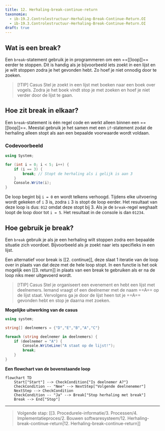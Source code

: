```yaml
---
title: 12. Herhaling-break-continue-return
taxonomie:
  - ib-19.2.Controlestructuur-Herhaling-Break-Continue-Return.OI
  - ib-19.3.Controlestructuur-Herhaling-Break-Continue-Return.OI
draft: true
---
```


## Wat is een break?
Een `break`-statement gebruik je in programmeren om een ==[[loop]]== eerder te stoppen. Dit is handig als je bijvoorbeeld iets zoekt in een lijst en je wilt stoppen zodra je het gevonden hebt. Zo hoef je niet onnodig door te zoeken.

> [!TIP] Casus
> Stel je zoekt in een lijst met boeken naar een boek over vogels. Zodra je het boek vindt stop je met zoeken en hoef je niet verder door de lijst te gaan.

## Hoe zit break in elkaar?
Een `break`-statement is één regel code en werkt alleen binnen een ==[[loop]]==. Meestal gebruik je het samen met een `if`-statement zodat de herhaling alleen stopt als aan een bepaalde voorwaarde wordt voldaan.

### Codevoorbeeld
```C#
using System;

for (int i = 0; i < 5; i++) {
    if (i == 3) {
        break; // Stopt de herhaling als i gelijk is aan 3
    }
    Console.Write(i);
}
```

De loop begint bij `i = 0` en wordt telkens verhoogd. Tijdens elke uitvoering wordt gekeken of `i` 3 is, zodra `i` 3 is stopt de loop eerder. Het resultaat van deze loop is dus: `012` omdat deze stopt bij 3. 
Als je de `break`-regel weghaalt loopt de loop door tot `i = 5`. Het resultaat in de console is dan `01234`.

## Hoe gebruik je break?
Een `break` gebruik je als je een herhaling wilt stoppen zodra een bepaalde situatie zich voordoet. Bijvoorbeeld als je zoekt naar iets specifieks in een lijst.

Een alternatief voor break is [[2. continue]], deze slaat 1 iteratie van de loop over in plaats van dat deze met de hele loop stopt. In een functie is het ook mogelijk een [[3. return]] in plaats van een break te gebruiken als er na de loop niks meer uitgevoerd wordt.

> [!TIP] Casus
> Stel je organiseert een evenement en hebt een lijst met deelnemers. Iemand vraagt of een deelnemer met de naam ==A== op de lijst staat. Vervolgens ga je door de lijst heen tot je ==A== gevonden hebt en stop je daarna met zoeken.

**Mogelijke uitwerking van de casus**
```C#
using system;

string[] deelnemers = {"D","E","B","A","C"}

foreach (string deelnemer in deelnemers) {
	if (deelnemer = "A") {
		Console.WriteLine("A staat op de lijst!");
		break;
	}
}
```

**Een flowchart van de bovenstaande loop**
```mermaid
flowchart TD
    Start["Start"] --> CheckCondition{"Is deelnemer A?"}
    CheckCondition -- "Nee" --> NextStep["Volgende deelnenemer"]
    NextStep --> CheckCondition
    CheckCondition -- "Ja" --> Break["Stop herhaling met break"]
    Break --> End["Stop"]

```

---

> Volgende stap: [[3. Procedurele-informatie/3. Processen/4. Implementatieproces/2. Bouwen softwaresysteem/12. Herhaling-break-continue-return|12. Herhaling-break-continue-return]]
